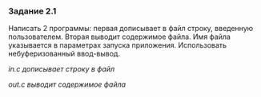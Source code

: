 ### Задание 2.1
Написать 2 программы: первая дописывает в файл строку, введенную пользователем. Вторая выводит содержимое файла. Имя файла указывается в параметрах запуска приложения. Использовать небуферизованный ввод-вывод.

*in.c дописывает строку в файл*

*out.c выводит содержимое файла*
